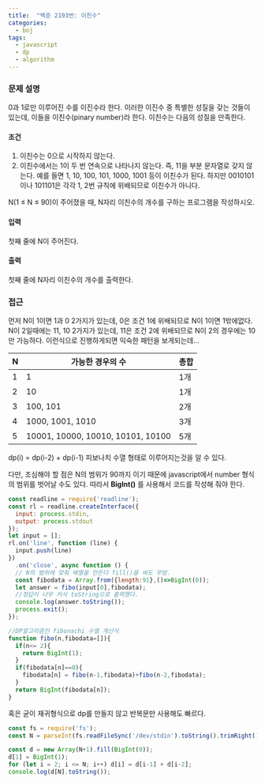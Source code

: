 ```yaml
---
title:  "백준 2193번: 이친수"
categories: 
  - boj
tags:
  - javascript
  - dp
  - algorithm
---
```


### 문제 설명   
0과 1로만 이루어진 수를 이진수라 한다. 이러한 이진수 중 특별한 성질을 갖는 것들이 있는데, 이들을 이친수(pinary number)라 한다. 이친수는 다음의 성질을 만족한다.
#### 조건
1. 이친수는 0으로 시작하지 않는다.
2. 이친수에서는 1이 두 번 연속으로 나타나지 않는다. 즉, 11을 부분 문자열로 갖지 않는다.
예를 들면 1, 10, 100, 101, 1000, 1001 등이 이친수가 된다. 하지만 0010101이나 101101은 각각 1, 2번 규칙에 위배되므로 이친수가 아니다.

N(1 ≤ N ≤ 90)이 주어졌을 때, N자리 이친수의 개수를 구하는 프로그램을 작성하시오.

#### 입력
첫째 줄에 N이 주어진다.
#### 출력
첫째 줄에 N자리 이친수의 개수를 출력한다.
### 접근   
먼저 N이 1이면 1과 0 2가지가 있는데, 0은 조건 1에 위배되므로 N이 1이면 1밖에없다.
N이 2일때에는 11, 10 2가지가 있는데, 11은 조건 2에 위배되므로 N이 2의 경우에는 10만 가능하다.
이런식으로 진행하게되면 익숙한 패턴을 보게되는데...


|N|가능한 경우의 수|총합|
|---|---|---|
|1|1|1개|
|2|10|1개|
|3|100, 101|2개|
|4|1000, 1001, 1010|3개|
|5|10001, 10000, 10010, 10101, 10100|5개|

dp(i) = dp(i-2) + dp(i-1)
피보나치 수열 형태로 이루어지는것을 알 수 있다.

다만, 조심해야 할 점은 N의 범위가 90까지 이기 때문에 javascript에서 number 형식의 범위를 벗어날 수도 있다.
따라서 **BigInt()** 를 사용해서 코드를 작성해 줘야 한다.


```js
const readline = require('readline');
const rl = readline.createInterface({
  input: process.stdin,
  output: process.stdout
});
let input = [];
rl.on('line', function (line) {
  input.push(line)
})
  .on('close', async function () {
  // N의 범위에 맞춰 배열을 만든다 fill()을 써도 무방.
  const fibodata = Array.from({length:91},()=>BigInt(0));  
  let answer = fibo(input[0],fibodata);
  //정답이 너무 커서 toString으로 출력했다.  
  console.log(answer.toString());
  process.exit();
});

//DP알고리즘인 fibonachi 수열 계산식
function fibo(n,fibodata=[]){
  if(n<= 2){
    return BigInt(1);
  }
  if(fibodata[n]==0){
    fibodata[n] = fibo(n-1,fibodata)+fibo(n-2,fibodata);
  }
  return BigInt(fibodata[n]);
}
```

혹은 굳이 재귀형식으로 dp를 만들지 않고 반복문만 사용해도 빠르다.
```js
const fs = require('fs');
const N = parseInt(fs.readFileSync('/dev/stdin').toString().trimRight());

const d = new Array(N+1).fill(BigInt(0));
d[1] = BigInt(1);
for (let i = 2; i <= N; i++) d[i] = d[i-1] + d[i-2];
console.log(d[N].toString());
```